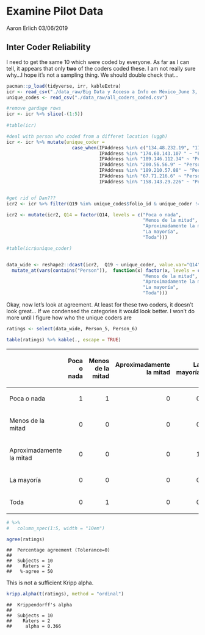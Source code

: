 Examine Pilot Data
================
Aaron Erlich
03/06/2019

## Inter Coder Reliability

I need to get the same 10 which were coded by everyone. As far as I can
tell, it appears that only **two** of the coders coded these. I am not
really sure why…I hope it’s not a sampling thing. We should double check
that…

``` r
pacman::p_load(tidyverse, irr, kableExtra)
icr <- read_csv("./data_raw/Big Data y Acceso a Info en México_June 3, 2019_13.43.csv")
unique_codes <- read_csv("./data_raw/all_coders_coded.csv")

#remove gardage rows
icr <- icr %>% slice(-(1:5))
                     
#table(icr)

#deal with person who coded from a differet location (uggh)
icr <- icr %>% mutate(unique_coder = 
                        case_when(IPAddress %in% c("134.48.232.19", "174.103.168.235") ~ "Person 1",
                                  IPAddress %in% "174.60.143.107 " ~ "Person_2",
                                  IPAddress %in% "189.146.112.34" ~ "Person_3",
                                  IPAddress %in% "200.56.56.9" ~ "Person_4",
                                  IPAddress %in% "189.210.57.88" ~ "Person_5",
                                  IPAddress %in% "67.71.216.6" ~ "Person_6",
                                  IPAddress %in% "158.143.29.226" ~ "Person_7")) 


#get rid of Dan???
icr2 <- icr %>% filter(Q19 %in% unique_codes$folio_id & unique_coder != "Person_7")

icr2 <- mutate(icr2, Q14 = factor(Q14, levels = c("Poca o nada", 
                                                  "Menos de la mitad", 
                                                  "Aproximadamente la mitad",
                                                  "La mayoría",
                                                  "Toda")))

#table(icr$unique_coder)


data_wide <- reshape2::dcast(icr2,  Q19 ~ unique_coder, value.var="Q14") %>%
  mutate_at(vars(contains("Person")),  function(x) factor(x, levels = c("Poca o nada", 
                                                  "Menos de la mitad", 
                                                  "Aproximadamente la mitad",
                                                  "La mayoría",
                                                  "Toda")))
```

Okay, now let’s look at agreement. At least for these two coders, it
doesn’t look great… If we condensed the categories it would look better.
I won’t do more until I figure how who the unique coders are

``` r
ratings <- select(data_wide, Person_5, Person_6) 

table(ratings) %>% kable(., escape = TRUE)
```

<table>

<thead>

<tr>

<th style="text-align:left;">

</th>

<th style="text-align:right;">

Poca o nada

</th>

<th style="text-align:right;">

Menos de la mitad

</th>

<th style="text-align:right;">

Aproximadamente la mitad

</th>

<th style="text-align:right;">

La mayoría

</th>

<th style="text-align:right;">

Toda

</th>

</tr>

</thead>

<tbody>

<tr>

<td style="text-align:left;">

Poca o nada

</td>

<td style="text-align:right;">

1

</td>

<td style="text-align:right;">

1

</td>

<td style="text-align:right;">

0

</td>

<td style="text-align:right;">

0

</td>

<td style="text-align:right;">

0

</td>

</tr>

<tr>

<td style="text-align:left;">

Menos de la mitad

</td>

<td style="text-align:right;">

0

</td>

<td style="text-align:right;">

0

</td>

<td style="text-align:right;">

0

</td>

<td style="text-align:right;">

0

</td>

<td style="text-align:right;">

1

</td>

</tr>

<tr>

<td style="text-align:left;">

Aproximadamente la mitad

</td>

<td style="text-align:right;">

0

</td>

<td style="text-align:right;">

0

</td>

<td style="text-align:right;">

0

</td>

<td style="text-align:right;">

1

</td>

<td style="text-align:right;">

0

</td>

</tr>

<tr>

<td style="text-align:left;">

La mayoría

</td>

<td style="text-align:right;">

0

</td>

<td style="text-align:right;">

0

</td>

<td style="text-align:right;">

0

</td>

<td style="text-align:right;">

0

</td>

<td style="text-align:right;">

1

</td>

</tr>

<tr>

<td style="text-align:left;">

Toda

</td>

<td style="text-align:right;">

0

</td>

<td style="text-align:right;">

1

</td>

<td style="text-align:right;">

0

</td>

<td style="text-align:right;">

0

</td>

<td style="text-align:right;">

4

</td>

</tr>

</tbody>

</table>

``` r
# %>%
#   column_spec(1:5, width = "10em")

agree(ratings)
```

    ##  Percentage agreement (Tolerance=0)
    ## 
    ##  Subjects = 10 
    ##    Raters = 2 
    ##   %-agree = 50

This is not a sufficient Kripp alpha.

``` r
kripp.alpha(t(ratings), method = "ordinal")
```

    ##  Krippendorff's alpha
    ## 
    ##  Subjects = 10 
    ##    Raters = 2 
    ##     alpha = 0.366
